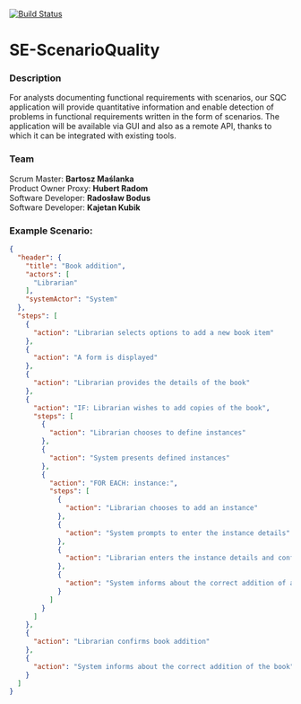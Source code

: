 [![Build Status](https://travis-ci.com/maslana146/SE-ScenarioQuality.svg?token=1yYaLppcL54Ax5jwsX1z&branch=main)](https://travis-ci.com/maslana146/SE-ScenarioQuality)
# SE-ScenarioQuality

### Description
For analysts documenting functional requirements with scenarios, our SQC application will provide quantitative information and enable detection of problems in functional requirements written in the form of scenarios. The application will be available via GUI and also as a remote API, thanks to which it can be integrated with existing tools.

### Team
Scrum Master: **Bartosz Maślanka**<br>
Product Owner Proxy: **Hubert Radom**<br>
Software Developer: **Radosław Bodus**<br>
Software Developer: **Kajetan Kubik**


### Example Scenario:
```json
{
  "header": {
    "title": "Book addition",
    "actors": [
      "Librarian"
    ],
    "systemActor": "System"
  },
  "steps": [
    {
      "action": "Librarian selects options to add a new book item"
    },
    {
      "action": "A form is displayed"
    },
    {
      "action": "Librarian provides the details of the book"
    },
    {
      "action": "IF: Librarian wishes to add copies of the book",
      "steps": [
        {
          "action": "Librarian chooses to define instances"
        },
        {
          "action": "System presents defined instances"
        },
        {
          "action": "FOR EACH: instance:",
          "steps": [
            {
              "action": "Librarian chooses to add an instance"
            },
            {
              "action": "System prompts to enter the instance details"
            },
            {
              "action": "Librarian enters the instance details and confirms them"
            },
            {
              "action": "System informs about the correct addition of an instance and presents the updated list of instances"
            }
          ]
        }
      ]
    },
    {
      "action": "Librarian confirms book addition"
    },
    {
      "action": "System informs about the correct addition of the book"
    }
  ]
}
```

